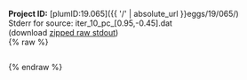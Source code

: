 **Project ID:** [plumID:19.065]({{ '/' | absolute_url }}eggs/19/065/)  
Stderr for source:  iter_10_pc_[0.95,-0.45].dat   
(download [zipped raw stdout](iter_10_pc_[0.95,-0.45].dat.plumed_master.stdout.txt.zip))  
{% raw %}
<pre>
</pre>
{% endraw %}
